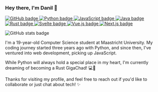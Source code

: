 ### Hey there, I'm Danil 👋

<!--Badges-->
<p align="left">
  <a href="https://github.com/pjotrvas">
    <img src="https://badgen.net/badge/icon/github?icon=github&label" alt="GitHub badge">
  </a>
  <a href="https://python.org/">
    <img src="https://badgen.net/badge/icon/python?icon=python&label" alt="Python badge">
  </a>
  <a href="https://developer.mozilla.org/en-US/docs/Web/JavaScript">
    <img src="https://badgen.net/badge/icon/javascript?icon=javascript&label" alt="JavaScript badge">
  </a>
  <a href="https://www.java.com/en/">
    <img src="https://badgen.net/badge/icon/java?icon=java&label" alt="Java badge">
  </a>
  <a href="https://www.rust-lang.org/">
    <img src="https://badgen.net/badge/icon/rust?icon=rust&label" alt="Rust badge">
  </a>
  <a href="https://svelte.dev/">
    <img src="https://badgen.net/badge/icon/svelte?icon=svelte&label" alt="Svelte badge">
  </a>
  <a href="https://vuejs.org/">
    <img src="https://badgen.net/badge/icon/vue.js?icon=vue.js&label" alt="Vue.js badge">
  </a>
  <a href="https://nextjs.org/">
    <img src="https://badgen.net/badge/icon/next.js?icon=next.js&label" alt="Next.js badge">
  </a>
</p>
<p align="left">
  <img src="https://badgen.net/github/stats/pjotrvas/pjotrvas?cacheBust=1" alt="GitHub stats badge">
</p>

<!--Introduction-->
I'm a 19-year-old Computer Science student at Maastricht University. My coding journey started three years ago with Python, and since then, I've ventured into web development, picking up JavaScript.

While Python will always hold a special place in my heart, I'm currently dreaming of becoming a Rust GigaChad! 💻🦀 

Thanks for visiting my profile, and feel free to reach out if you'd like to collaborate or just chat about tech! ✨
